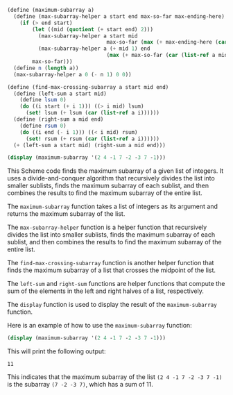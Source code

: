 ```scheme
(define (maximum-subarray a)
  (define (max-subarray-helper a start end max-so-far max-ending-here)
    (if (> end start)
        (let ((mid (quotient (+ start end) 2)))
          (max-subarray-helper a start mid
                                max-so-far (max (+ max-ending-here (car (list-ref a mid)))))
          (max-subarray-helper a (+ mid 1) end
                                (max (+ max-so-far (car (list-ref a mid))) 0) max-ending-here))
        max-so-far)))
  (define n (length a))
  (max-subarray-helper a 0 (- n 1) 0 0))

(define (find-max-crossing-subarray a start mid end)
  (define (left-sum a start mid)
    (define lsum 0)
    (do ((i start (+ i 1))) ((> i mid) lsum)
      (set! lsum (+ lsum (car (list-ref a i))))))
  (define (right-sum a mid end)
    (define rsum 0)
    (do ((i end (- i 1))) ((< i mid) rsum)
      (set! rsum (+ rsum (car (list-ref a i))))))
  (+ (left-sum a start mid) (right-sum a mid end)))

(display (maximum-subarray '(2 4 -1 7 -2 -3 7 -1)))
```

This Scheme code finds the maximum subarray of a given list of integers. It uses a divide-and-conquer algorithm that recursively divides the list into smaller sublists, finds the maximum subarray of each sublist, and then combines the results to find the maximum subarray of the entire list.

The `maximum-subarray` function takes a list of integers as its argument and returns the maximum subarray of the list.

The `max-subarray-helper` function is a helper function that recursively divides the list into smaller sublists, finds the maximum subarray of each sublist, and then combines the results to find the maximum subarray of the entire list.

The `find-max-crossing-subarray` function is another helper function that finds the maximum subarray of a list that crosses the midpoint of the list.

The `left-sum` and `right-sum` functions are helper functions that compute the sum of the elements in the left and right halves of a list, respectively.

The `display` function is used to display the result of the `maximum-subarray` function.

Here is an example of how to use the `maximum-subarray` function:

```scheme
(display (maximum-subarray '(2 4 -1 7 -2 -3 7 -1)))
```

This will print the following output:

```
11
```

This indicates that the maximum subarray of the list `(2 4 -1 7 -2 -3 7 -1)` is the subarray `(7 -2 -3 7)`, which has a sum of 11.
